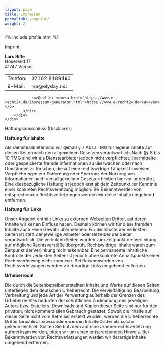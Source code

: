```yaml
---
layout: page
title: Impressum
permalink: /imprint/
weight: 2
---
```


{% include profile.html %}

<div class="section" id="imprint">
  <div class="container">
    <div class="h4 text-center mb-4 title">Imprint</div>
		<div class="card" data-aos="fade-up" data-aos-anchor-placement="top-bottom">
      <div class="card-body">
				<p><strong>Lars Riße</strong><br>Hoserend 17<br>41747 Viersen</p>
				<table>
					<tr>
						<td>Telefon:</td>
						<td>02162 8189460</td>
					</tr>
					<tr>
						<td>E-Mail:</td>
						<td>me@elyday.net</td>
					</tr>
				</table>

				<p>Quelle: <em><a href="https://www.e-recht24.de/impressum-generator.html">https://www.e-recht24.de</a></em></p>
			</div>
		</div>
	</div>
</div>

<div class="section" id="disclaimer">
  <div class="container">
    <div class="h4 text-center mb-4 title">Haftungsausschluss (Disclaimer)</div>
		<div class="card" data-aos="fade-up" data-aos-anchor-placement="top-bottom">
      <div class="card-body">
				<p><strong>Haftung für Inhalte</strong></p>
				<p>Als Diensteanbieter sind wir gemäß § 7 Abs.1 TMG für eigene Inhalte auf diesen Seiten nach den allgemeinen Gesetzen verantwortlich. Nach §§ 8 bis 10 TMG sind wir als Diensteanbieter jedoch nicht verpflichtet, übermittelte oder gespeicherte fremde Informationen zu überwachen oder nach Umständen zu forschen, die auf eine rechtswidrige Tätigkeit hinweisen. Verpflichtungen zur Entfernung oder Sperrung der Nutzung von Informationen nach den allgemeinen Gesetzen bleiben hiervon unberührt. Eine diesbezügliche Haftung ist jedoch erst ab dem Zeitpunkt der Kenntnis einer konkreten Rechtsverletzung möglich. Bei Bekanntwerden von entsprechenden Rechtsverletzungen werden wir diese Inhalte umgehend entfernen.</p>
				<p><strong>Haftung für Links</strong></p>
				<p>Unser Angebot enthält Links zu externen Webseiten Dritter, auf deren Inhalte wir keinen Einfluss haben. Deshalb können wir für diese fremden Inhalte auch keine Gewähr übernehmen. Für die Inhalte der verlinkten Seiten ist stets der jeweilige Anbieter oder Betreiber der Seiten verantwortlich. Die verlinkten Seiten wurden zum Zeitpunkt der Verlinkung auf mögliche Rechtsverstöße überprüft. Rechtswidrige Inhalte waren zum Zeitpunkt der Verlinkung nicht erkennbar. Eine permanente inhaltliche Kontrolle der verlinkten Seiten ist jedoch ohne konkrete Anhaltspunkte einer Rechtsverletzung nicht zumutbar. Bei Bekanntwerden von Rechtsverletzungen werden wir derartige Links umgehend entfernen.</p>
				<p><strong>Urheberrecht</strong></p>
				<p>Die durch die Seitenbetreiber erstellten Inhalte und Werke auf diesen Seiten unterliegen dem deutschen Urheberrecht. Die Vervielfältigung, Bearbeitung, Verbreitung und jede Art der Verwertung außerhalb der Grenzen des Urheberrechtes bedürfen der schriftlichen Zustimmung des jeweiligen Autors bzw. Erstellers. Downloads und Kopien dieser Seite sind nur für den privaten, nicht kommerziellen Gebrauch gestattet. Soweit die Inhalte auf dieser Seite nicht vom Betreiber erstellt wurden, werden die Urheberrechte Dritter beachtet. Insbesondere werden Inhalte Dritter als solche gekennzeichnet. Sollten Sie trotzdem auf eine Urheberrechtsverletzung aufmerksam werden, bitten wir um einen entsprechenden Hinweis. Bei Bekanntwerden von Rechtsverletzungen werden wir derartige Inhalte umgehend entfernen.</p>
			</div>
		</div>
	</div>
</div>

